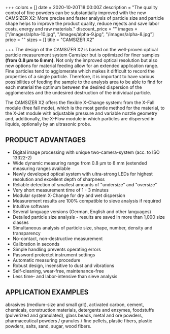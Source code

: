 +++
colors = []
date = 2020-10-20T18:00:00Z
description = "The quality control of fine powders can be substantially improved with the new CAMSIZER X2: More precise and faster analysis of particle size and particle shape helps to improve the product quality, reduce rejects and save labor costs, energy and raw materials."
discount_price = ""
images = ["/images/alpha-10.jpg", "/images/alpha-9.jpg", "/images/alpha-8.jpg"]
price = ""
sizes = []
title = "CAMSIZER X2"

+++
The design of the CAMSIZER X2 is based on the well-proven optical particle measurement system Camsizer but is optimized for finer samples **(from 0.8 µm to 8 mm)**. Not only the improved optical resolution but also new options for material feeding allow for an extended application range. Fine particles tend to agglomerate which makes it difficult to record the properties of a single particle. Therefore, it is important to have various possibilities of feeding the sample to the analysis area to be able to find for each material the optimum between the desired dispersion of the agglomerates and the undesired destruction of the individual particle.  
  
The CAMSIZER X2 offers the flexible X-Change system: from the X-Fall module (free fall mode), which is the most gentle method for the material, to the X-Jet module with adjustable pressure and variable nozzle geometry and, additionally, the X-Flow module in which particles are dispersed in liquids, optionally by an ultrasonic probe.

## PRODUCT ADVANTAGES

* Digital image processing with unique two-camera-system (acc. to ISO 13322-2)
* Wide dynamic measuring range from 0.8 µm to 8 mm (extended measuring ranges available
* Newly developed optical system with ultra-strong LEDs for highest resolution and excellent depth of sharpness
* Reliable detection of smallest amounts of "undersize" and "oversize"
* Very short measurement time of 1 - 3 minutes
* Modular system X-Change for dry and wet dispersion
* Measurement results are 100% compatible to sieve analysis if required
* Intuitive software
* Several language versions (German, English and other languages)
* Detailed particle size analysis - results are saved in more than 1,000 size classes
* Simultaneous analysis of particle size, shape, number, density and transparency
* No-contact, non-destructive measurement
* Calibration in seconds
* Simple handling prevents operating errors
* Password protectet instrument settings
* Automatic measuring procedure
* Robust design, insensitive to dust and vibrations
* Self-cleaning, wear-free, maintenance-free
* Less time- and labor-intensive than sieve analysis

## APPLICATION EXAMPLES

abrasives (medium-size and small grit), activated carbon, cement, chemicals, construction materials, detergents and enzymes, foodstuffs (pulverized and granulated), glass beads, metal and ore powders, pharmaceutical powders / granules / fine pellets, plastic fibers, plastic powders, salts, sand, sugar, wood fibers.